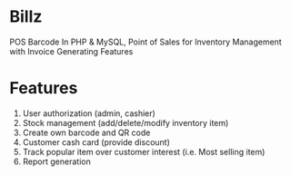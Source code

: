 # Billz
POS Barcode In PHP & MySQL, Point of Sales for Inventory Management with Invoice Generating Features
# Features
1. User authorization (admin, cashier)
2. Stock management (add/delete/modify inventory item)
3. Create own barcode and QR code
4. Customer cash card (provide discount)
5. Track popular item over customer interest (i.e. Most selling item)
6. Report generation

